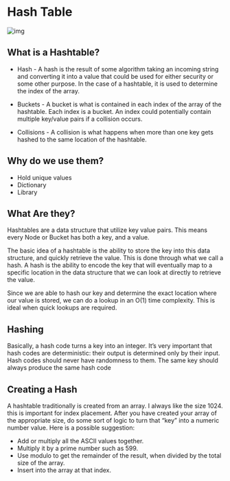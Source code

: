 # Hash Table

![img](https://cdn1.howtodoinjava.com/wp-content/uploads/2018/10/hashtable.gif)


## What is a Hashtable?

* Hash - A hash is the result of some algorithm taking an incoming string and converting it into a value that could be used for either security or some other purpose. In the case of a hashtable, it is used to determine the index of the array.

* Buckets - A bucket is what is contained in each index of the array of the hashtable. Each index is a bucket. An index could potentially contain multiple key/value pairs if a collision occurs.

* Collisions - A collision is what happens when more than one key gets hashed to the same location of the hashtable.

## Why do we use them?
* Hold unique values
* Dictionary
* Library

## What Are they?

Hashtables are a data structure that utilize key value pairs. This means every Node or Bucket has both a key, and a value.

The basic idea of a hashtable is the ability to store the key into this data structure, and quickly retrieve the value. This is done through what we call a hash. A hash is the ability to encode the key that will eventually map to a specific location in the data structure that we can look at directly to retrieve the value.

Since we are able to hash our key and determine the exact location where our value is stored, we can do a lookup in an O(1) time complexity. This is ideal when quick lookups are required.

## Hashing

Basically, a hash code turns a key into an integer. It’s very important that hash codes are deterministic: their output is determined only by their input. Hash codes should never have randomness to them. The same key should always produce the same hash code


## Creating a Hash

A hashtable traditionally is created from an array. I always like the size 1024. this is important for index placement. After you have created your array of the appropriate size, do some sort of logic to turn that “key” into a numeric number value. Here is a possible suggestion:

* Add or multiply all the ASCII values together.
* Multiply it by a prime number such as 599.
* Use modulo to get the remainder of the result, when  divided by the total size of the array.
* Insert into the array at that index.